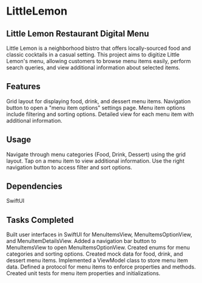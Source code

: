 # LittleLemon

## Little Lemon Restaurant Digital Menu
Little Lemon is a neighborhood bistro that offers locally-sourced food and classic cocktails in a casual setting. This project aims to digitize Little Lemon's menu, allowing customers to browse menu items easily, perform search queries, and view additional information about selected items.

## Features
Grid layout for displaying food, drink, and dessert menu items.
Navigation button to open a "menu item options" settings page.
Menu item options include filtering and sorting options.
Detailed view for each menu item with additional information.

## Usage
Navigate through menu categories (Food, Drink, Dessert) using the grid layout.
Tap on a menu item to view additional information.
Use the right navigation button to access filter and sort options.

## Dependencies
SwiftUI

## Tasks Completed
Built user interfaces in SwiftUI for MenuItemsView, MenuItemsOptionView, and MenuItemDetailsView.
Added a navigation bar button to MenuItemsView to open MenuItemsOptionView.
Created enums for menu categories and sorting options.
Created mock data for food, drink, and dessert menu items.
Implemented a ViewModel class to store menu item data.
Defined a protocol for menu items to enforce properties and methods.
Created unit tests for menu item properties and initializations.
